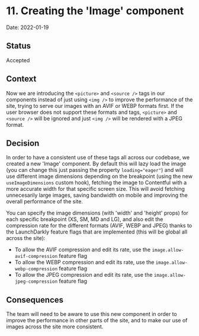 # 11. Creating the 'Image' component

Date: 2022-01-19

## Status

Accepted

## Context

Now we are introducing the `<picture>` and `<source />` tags in our components instead of just using `<img />` to improve the performance of the site, trying to serve our images with an AVIF or WEBP formats first. If the user browser does not support these formats and tags, `<picture>` and `<source />` will be ignored and just `<img />` will be rendered with a JPEG format.

## Decision

In order to have a consistent use of these tags all across our codebase, we created a new 'Image' component. By default this will lazy load the image (you can change this just passing the property `loading="eager"`) and will use different image dimensions depending on the breakpoint (using the new `useImageDimensions` custom hook), fetching the image to Contentful with a more accurate width for that specific screen size. This will avoid fetching unnecesarily large images, saving bandwidth on mobile and improving the overall performance of the site.

You can specify the image dimensions (with 'width' and 'height' props) for each specific breakpoint (XS, SM, MD and LG), and also edit the compression rate for the different formats (AVIF, WEBP and JPEG) thanks to the LaunchDarkly feature flags that are implemented (this will be global all across the site):

- To allow the AVIF compression and edit its rate, use the `image.allow-avif-compression` feature flag
- To allow the WEBP compression and edit its rate, use the `image.allow-webp-compression` feature flag
- To allow the JPEG compression and edit its rate, use the `image.allow-jpeg-compression` feature flag

## Consequences

The team will need to be aware to use this new component in order to improve the performance in other parts of the site, and to make our use of images across the site more consistent.
